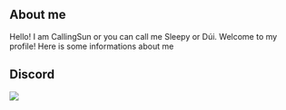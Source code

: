 ## About me
Hello! I am CallingSun or you can call me Sleepy or Dúi. Welcome to my profile!
Here is some informations about me

## Discord
<a href="https://discord.com/users/619430755071819776" align="left">
<img src="https://dsc-readme.tsuni.dev/api/user/619430755071819776?theme=nitroDark&primaryColor=8180ff&accentColor=fe80c0&width=512" />
</a>
